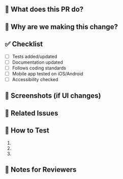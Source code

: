 ## 🎯 What does this PR do?

<!-- Brief description of changes -->

## 🧠 Why are we making this change?

<!-- Context about the problem or feature -->

## ✅ Checklist

<!-- Check off what applies -->

- [ ] Tests added/updated
- [ ] Documentation updated
- [ ] Follows coding standards
- [ ] Mobile app tested on iOS/Android
- [ ] Accessibility checked

## 📸 Screenshots (if UI changes)

<!-- Paste screenshots or say "No UI changes" -->

## 🔗 Related Issues

<!-- Link issues like: Fixes #123 -->

## 🚀 How to Test

<!-- Quick steps for reviewers -->

1.
2.
3.

## 💭 Notes for Reviewers

<!-- Anything specific you want feedback on? -->

